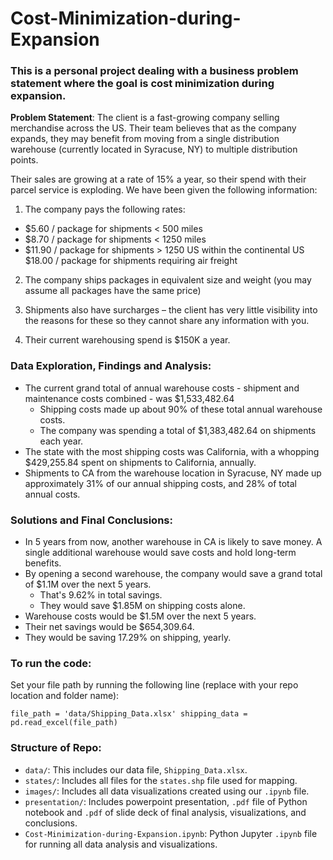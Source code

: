 # Cost-Minimization-during-Expansion

### This is a personal project dealing with a business problem statement where the goal is cost minimization during expansion.

**Problem Statement**: The client is a fast-growing company selling merchandise across the US. Their team believes that as the company expands, they may benefit from moving from a single distribution warehouse (currently located in Syracuse, NY) to multiple distribution points.

Their sales are growing at a rate of 15% a year, so their spend with their parcel service is exploding.
We have been given the following information:

1. The company pays the following rates:
* $5.60 / package for shipments < 500 miles
* $8.70 / package for shipments < 1250 miles
* $11.90 / package for shipments > 1250 US within the continental US $18.00 / package for shipments requiring air freight

2. The company ships packages in equivalent size and weight (you may assume all packages have the same price)

3. Shipments also have surcharges – the client has very little visibility into the reasons for these so they cannot share any information with you.

4. Their current warehousing spend is $150K a year.

### Data Exploration, Findings and Analysis:

* The current grand total of annual warehouse costs - shipment and maintenance costs combined - was $1,533,482.64
    * Shipping costs made up about 90% of these total annual warehouse costs.
    * The company was spending a total of $1,383,482.64 on shipments each year.
* The state with the most shipping costs was California, with a whopping $429,255.84 spent on shipments to California, annually.
* Shipments to CA from the warehouse location in Syracuse, NY made up approximately 31% of our annual shipping costs, and 28% of total annual costs.

### Solutions and Final Conclusions:

* In 5 years from now, another warehouse in CA is likely to save money. A single additional warehouse would save costs and hold long-term benefits.
* By opening a second warehouse, the company would save a grand total of $1.1M over the next 5 years.
     * That's 9.62% in total savings.
     * They would save $1.85M on shipping costs alone.
* Warehouse costs would be $1.5M over the next 5 years.
* Their net savings would be $654,309.64.
* They would be saving 17.29% on shipping, yearly.

### To run the code:

Set your file path by running the following line (replace with your repo location and folder name):
```
file_path = 'data/Shipping_Data.xlsx' shipping_data = pd.read_excel(file_path)
```

### Structure of Repo:

- `data/`: This includes our data file, `Shipping_Data.xlsx`.
- `states/`: Includes all files for the `states.shp` file used for mapping.
- `images/`: Includes all data visualizations created using our `.ipynb` file.
- `presentation/`: Includes powerpoint presentation, `.pdf` file of Python notebook and `.pdf` of slide deck of final analysis, visualizations, and conclusions.
- `Cost-Minimization-during-Expansion.ipynb`: Python Jupyter `.ipynb` file for running all data analysis and visualizations.  
